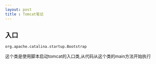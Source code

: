 ```yaml
---
layout: post
title : Tomcat笔记
---
```


## 入口

`org.apache.catalina.startup.Bootstrap`

这个类是使用脚本启动tomcat的入口类,从代码从这个类的main方法开始执行


